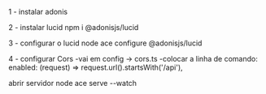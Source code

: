 1 - instalar adonis

2 - instalar lucid
npm i @adonisjs/lucid

3 - configurar o lucid
node ace configure @adonisjs/lucid

4 - configurar Cors
-vai em config -> cors.ts
-colocar a linha de comando:
enabled: (request) => request.url().startsWith('/api'),


abrir servidor
 node ace serve --watch
